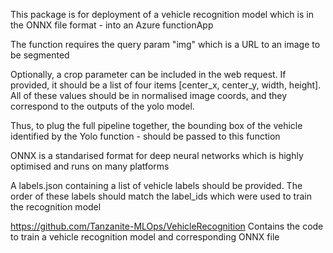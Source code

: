 This package is for deployment of a vehicle recognition model which is in the ONNX file format - into an Azure functionApp

The function requires the query param "img" which is a URL to an image to be segmented

Optionally, a crop parameter can be included in the web request. If provided, it should be a list of four items 
[center_x, center_y, width, height]. All of these values should be in normalised image coords, and they correspond to 
the outputs of the yolo model.

Thus, to plug the full pipeline together, the bounding box of the vehicle identified by the Yolo function - should be passed to this function

ONNX is a standarised format for deep neural networks which is highly optimised and runs on many platforms

A labels.json containing a list of vehicle labels should be provided. The order of these labels should match the 
label_ids which were used to train the recognition model

https://github.com/Tanzanite-MLOps/VehicleRecognition Contains the code to train a vehicle recognition model and corresponding ONNX file
